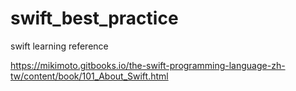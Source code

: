 # swift_best_practice

swift learning reference

https://mikimoto.gitbooks.io/the-swift-programming-language-zh-tw/content/book/101_About_Swift.html